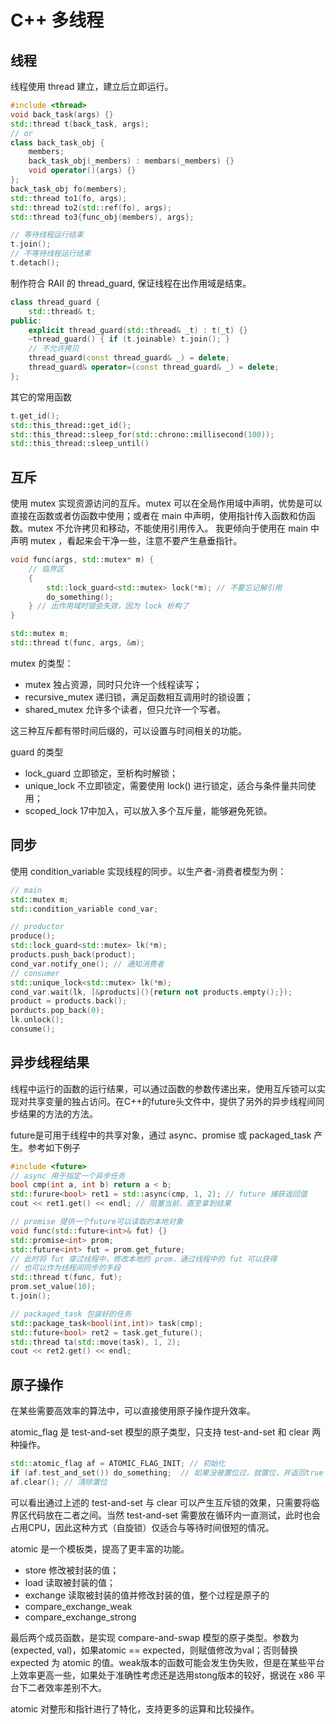 # C++ 多线程

## 线程
线程使用 thread 建立，建立后立即运行。
```c++
#include <thread>
void back_task(args) {}
std::thread t(back_task, args);
// or
class back_task_obj {
    members;
    back_task_obj(_members) : membars(_members) {}
    void operator()(args) {}
};
back_task_obj fo(members);
std::thread to1(fo, args);
std::thread to2(std::ref(fo), args);
std::thread to3{func_obj(members), args};

// 等待线程运行结束
t.join();
// 不等待线程运行结束
t.detach();
```
制作符合 RAII 的 thread_guard, 保证线程在出作用域是结束。
```c++
class thread_guard {
    std::thread& t;
public:
    explicit thread_guard(std::thread& _t) : t(_t) {}
    ~thread_guard() { if (t.joinable) t.join(); }
    // 不允许拷贝
    thread_guard(const thread_guard& _) = delete;
    thread_guard& operator=(const thread_guard& _) = delete;
};
```

其它的常用函数

```c++
t.get_id();
std::this_thread::get_id();
std::this_thread::sleep_for(std::chrono::millisecond(100));
std::this_thread::sleep_until()
```



## 互斥

使用 mutex 实现资源访问的互斥。mutex 可以在全局作用域中声明，优势是可以直接在函数或者仿函数中使用；或者在 main 中声明，使用指针传入函数和仿函数。mutex 不允许拷贝和移动，不能使用引用传入。
我更倾向于使用在 main 中声明 mutex ，看起来会干净一些，注意不要产生悬垂指针。
```c++
void func(args, std::mutex* m) {
    // 临界区
    {
        std::lock_guard<std::mutex> lock(*m); // 不要忘记解引用
        do_something();
    } // 出作用域时锁会失效，因为 lock 析构了
}

std::mutex m;
std::thread t(func, args, &m);
```
mutex 的类型：
- mutex 独占资源，同时只允许一个线程读写；
- recursive_mutex 递归锁，满足函数相互调用时的锁设置；
- shared_mutex 允许多个读者，但只允许一个写者。

这三种互斥都有带时间后缀的，可以设置与时间相关的功能。

guard 的类型
- lock_guard 立即锁定，至析构时解锁；
- unique_lock 不立即锁定，需要使用 lock() 进行锁定，适合与条件量共同使用；
- scoped_lock 17中加入，可以放入多个互斥量，能够避免死锁。

## 同步
使用 condition_variable 实现线程的同步。以生产者-消费者模型为例：

```c++
// main
std::mutex m;
std::condition_variable cond_var;

// productor
produce();
std::lock_guard<std::mutex> lk(*m);
products.push_back(product);
cond_var.notify_one(); // 通知消费者
// consumer
std::unique_lock<std::mutex> lk(*m);
cond_var.wait(lk, [&products](){return not products.empty();});
product = products.back();
porducts.pop_back(0);
lk.unlock();
consume();
```

## 异步线程结果

线程中运行的函数的运行结果，可以通过函数的参数传递出来，使用互斥锁可以实现对共享变量的独占访问。在C++的future头文件中，提供了另外的异步线程间同步结果的方法的方法。

future是可用于线程中的共享对象，通过 async、promise 或 packaged_task 产生。参考如下例子

```c++
#include <future>
// async 用于指定一个异步任务
bool cmp(int a, int b) return a < b;
std::furure<bool> ret1 = std::async(cmp, 1, 2); // future 捕获返回值
cout << ret1.get() << endl; // 阻塞当前，直至拿到结果

// promise 提供一个future可以读取的本地对象
void func(std::future<int>& fut) {}
std::promise<int> prom;
std::future<int> fut = prom.get_future;
// 此时将 fut 穿过线程中，修改本地的 prom，通过线程中的 fut 可以获得
// 也可以作为线程间同步的手段
std::thread t(func, fut);
prom.set_value(10);
t.join();

// packaged_task 包装好的任务
std::package_task<bool(int,int)> task(cmp);
std::future<bool> ret2 = task.get_future();
std::thread ta(std::move(task), 1, 2);
cout << ret2.get() << endl;
```

## 原子操作

在某些需要高效率的算法中，可以直接使用原子操作提升效率。

atomic_flag 是 test-and-set 模型的原子类型，只支持 test-and-set 和 clear 两种操作。

```c++
std::atomic_flag af = ATOMIC_FLAG_INIT; // 初始化
if (af.test_and_set()) do_something;  // 如果没被置位过，就置位，并返回true；否则返回false
af.clear(); // 清除置位
```

可以看出通过上述的 test-and-set 与 clear 可以产生互斥锁的效果，只需要将临界区代码放在二者之间。当然 test-and-set 需要放在循环内一直测试，此时也会占用CPU，因此这种方式（自旋锁）仅适合与等待时间很短的情况。

atomic 是一个模板类，提高了更丰富的功能。

* store 修改被封装的值；
* load 读取被封装的值；
* exchange 读取被封装的值并修改封装的值，整个过程是原子的
* compare_exchange_weak
* compare_exchange_strong

最后两个成员函数，是实现 compare-and-swap 模型的原子类型。参数为 (expected, val)，如果atomic == expected，则赋值修改为val；否则替换 expected 为 atomic 的值。weak版本的函数可能会发生伪失败，但是在某些平台上效率更高一些，如果处于准确性考虑还是选用stong版本的较好，据说在 x86 平台下二者效率差别不大。

atomic 对整形和指针进行了特化，支持更多的运算和比较操作。